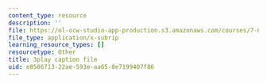 ```yaml
---
content_type: resource
description: ''
file: https://ol-ocw-studio-app-production.s3.amazonaws.com/courses/7-01sc-fundamentals-of-biology-fall-2011/e858671322ae593eaa658e7199407f86_tMr9XH64rtM.vtt
file_type: application/x-subrip
learning_resource_types: []
resourcetype: Other
title: 3play caption file
uid: e8586713-22ae-593e-aa65-8e7199407f86
---
```

